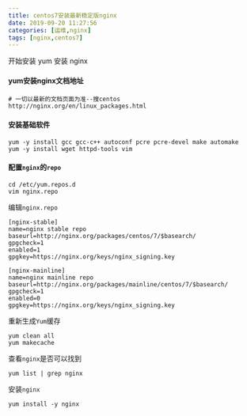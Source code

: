 ```yaml
---
title: centos7安装最新稳定版nginx
date: 2019-09-20 11:27:56
categories: [运维,nginx]
tags: [nginx,centos7] 
---
```


开始安装
yum 安装 nginx
#### yum安装nginx文档地址

    # 一切以最新的文档页面为准--搜centos
    http://nginx.org/en/linux_packages.html

#### 安装基础软件
    yum -y install gcc gcc-c++ autoconf pcre pcre-devel make automake
    yum -y install wget httpd-tools vim
    
#### 配置`nginx`的`repo`
    
    cd /etc/yum.repos.d
    vim nginx.repo
    
编辑`nginx.repo`

    [nginx-stable]
    name=nginx stable repo
    baseurl=http://nginx.org/packages/centos/7/$basearch/
    gpgcheck=1
    enabled=1
    gpgkey=https://nginx.org/keys/nginx_signing.key

    [nginx-mainline]
    name=nginx mainline repo
    baseurl=http://nginx.org/packages/mainline/centos/7/$basearch/
    gpgcheck=1
    enabled=0
    gpgkey=https://nginx.org/keys/nginx_signing.key
    
    
重新生成`Yum`缓存

    yum clean all
    yum makecache
    
查看`nginx`是否可以找到

    yum list | grep nginx
    
安装`nginx`

    yum install -y nginx